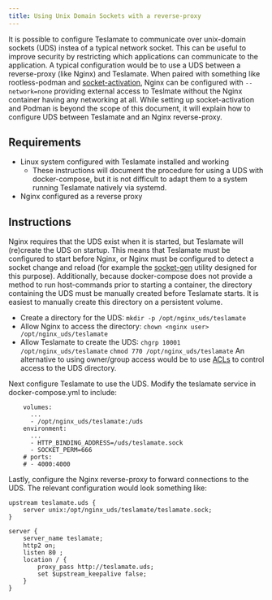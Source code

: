 ```yaml
---
title: Using Unix Domain Sockets with a reverse-proxy
---
```


It is possible to configure Teslamate to communicate over unix-domain sockets (UDS) instea of a typical network socket. This can be useful to improve security by restricting which applications can communicate to the application. A typical configuration would be to use a UDS between a reverse-proxy (like Nginx) and Teslamate. When paired with something like rootless-podman and [socket-activation](https://github.com/containers/podman/blob/main/docs/tutorials/socket_activation.md), Nginx can be configured with `--network=none` providing external access to Teslmate without the Nginx container having any networking at all. While setting up socket-activation and Podman is beyond the scope of this document, it will explain how to configure UDS between Teslamate and an Nginx reverse-proxy.

## Requirements

- Linux system configured with Teslamate installed and working
  - These instructions will document the procedure for using a UDS with docker-compose, but it is not difficult to adapt them to a system running Teslamate natively via systemd.
- Nginx configured as a reverse proxy

## Instructions

Nginx requires that the UDS exist when it is started, but Teslamate will (re)create the UDS on startup. This means that Teslamate must be configured to start before Nginx, or Nginx must be configured to detect a socket change and reload (for example the [socket-gen](https://github.com/PhracturedBlue/socket-gen) utility designed for this purpose). Additionally, because docker-compose does not provide a method to run host-commands prior to starting a container, the directory containing the UDS must be manually created before Teslamate starts. It is easiest to manually create this directory on a persistent volume.

- Create a directory for the UDS:
  `mkdir -p /opt/nginx_uds/teslamate`
- Allow Nginx to access the directory:
  `chown <nginx user> /opt/nginx_uds/teslamate`
- Allow Teslamate to create the UDS:
  `chgrp 10001 /opt/nginx_uds/teslamate`
  `chmod 770 /opt/nginx_uds/teslamate`
  An alternative to using owner/group access would be to use [ACLs](https://wiki.debian.org/Permissions#Access_Control_Lists_in_Linux) to control access to the UDS directory.

Next configure Teslamate to use the UDS. Modify the teslamate service in docker-compose.yml to include:

```
    volumes:
      ...
      - /opt/nginx_uds/teslamate:/uds
    environment:
      ...
      - HTTP_BINDING_ADDRESS=/uds/teslamate.sock
      - SOCKET_PERM=666
    # ports:
    # - 4000:4000
```

Lastly, configure the Nginx reverse-proxy to forward connections to the UDS. The relevant configuration would look something like:

```
upstream teslamate.uds {
    server unix:/opt/nginx_uds/teslamate/teslamate.sock;
}

server {
    server_name teslamate;
    http2 on;
    listen 80 ;
    location / {
        proxy_pass http://teslamate.uds;
        set $upstream_keepalive false;
    }
}
```
